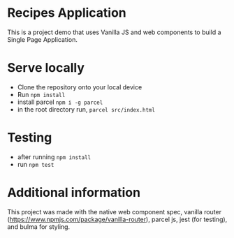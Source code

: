 # Recipes Application

This is a project demo that uses Vanilla JS and web components to build a Single Page Application.

# Serve locally

- Clone the repository onto your local device
- Run `npm install`
- install parcel `npm i -g parcel`
- in the root directory run, `parcel src/index.html`

# Testing

- after running `npm install`
- run `npm test`

# Additional information

This project was made with the native web component spec, vanilla router (https://www.npmjs.com/package/vanilla-router), parcel js, jest (for testing), and bulma for styling.
